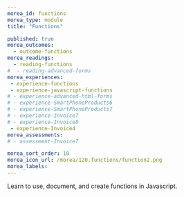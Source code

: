 ```yaml
---
morea_id: functions
morea_type: module
title: "Functions"

published: true
morea_outcomes: 
  - outcome-functions
morea_readings: 
  - reading-functions
#  - reading-advanced-forms
morea_experiences:
 - experience-functions
 - experience-javascript-functions
# - experience-advanced-html-forms
# - experience-SmartPhoneProducts6
# - experience-SmartPhoneProducts7
# - experience-Invoice7
# - experience-Invoice8
 - experience-Invoice4
morea_assessments:
# - assessment-Invoice7

morea_sort_order: 10
morea_icon_url: /morea/120.functions/function2.png
morea_labels: 
---
```



Learn to use, document, and create functions in Javascript.





